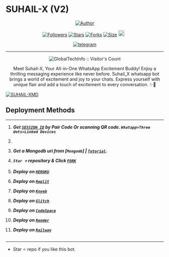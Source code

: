 # SUHAIL-X (V2)
<p align="center">
<a href="https://github.com/GlobalTechInfo"><img title="Author" src="https://i.ibb.co/W5grzHJ/pk.jpg?style=for-the-badge&logo=github"></a>


  <p align="center">
<a href="https://github.com/GlobalTechInfo/followers"><img title="Followers" src="https://img.shields.io/github/followers/GlobalTechInfo?color=blue&style=flat-square"></a>
<a href="https://github.com/GlobalTechInfo/SUHAIL-XMD/stargazers/"><img title="Stars" src="https://img.shields.io/github/stars/GlobalTechInfo/SUHAIL-XMD?color=blue&style=flat-square"></a>
<a href="https://github.com/GlobalTechInfo/SUHAIL-XMD/network/members"><img title="Forks" src="https://img.shields.io/github/forks/GlobalTechInfo/SUHAIL-XMD?color=blue&style=flat-square"></a>
<a href="https://github.com/GlobalTechInfo/SUHAIL-XMD/"><img title="Size" src="https://img.shields.io/github/repo-size/GlobalTechInfo/SUHAIL-XMD?style=flat-square&color=green"></a>
<a href="https://github.com/GlobalTechInfo/SUHAIL-XMD/graphs/commit-activity"><img height="20" src="https://img.shields.io/badge/Maintained%3F-yes-green.svg"></a>&nbsp;&nbsp;
</p>
<p align='center'>
</p>
   
<p align="center">

  <a aria-label="Join our chats" href="https://t.me/suhail_md0" target="_blank">
    <img alt="telegram" src="https://img.shields.io/badge/Join Group-25D366?style=for-the-badge&logo=telegram&logoColor=white" />
  </a>
 

---


 <p align="center"><img src="https://profile-counter.glitch.me/{SUHAIL-XMD}/count.svg" alt="GlobalTechInfo :: Visitor's Count" old_src="https://profile-counter.glitch.me/{GlobalTechInfo}/count.svg" /></p>


  <p align="center"> Meet Suhail-X, Your All-in-One WhatsApp Excitement Buddy! Enjoy a thrilling messaging experience like never before. Suhail_X whatsapp bot brings a world of excitement and joy to your chats. Express yourself with unique flair and add a touch of excitement to every conversation. ✨🤖 </p
  
  <a href="https://github.com/KINGZORD263/SUHAIL-X/fork"><img title="SUHAIL-XMD" src="https://img.shields.io/badge/FORK-SUHAIL X-h?color=blue&style=for-the-badge&logo=stackshare"></a>


 

 
## Deployment Methods
---
1. ***Get [`SESSION ID`](https://suhail-md-vtsf.onrender.com/)  by Pair Code Or scanning QR code. `Whatapp>Three dots>Linked Devices`***
2. 
3.  ***Get a Mongodb uri from [`Mongodb`] | [`Tutorial`](https://youtu.be/4YEUtGlqkl4).***
4.  ***`Star ⭐` repository & Click [`FORK`](https://github.com/KingZord263/SUHAIL-X/fork)***
   
5.  ***Deploy on [`HEROKU`](https://suhail-web.vercel.app//deploy?platform=heroku)***
6.  ***Deploy on [`Replit`](https://suhail-web.vercel.app/deploy?platform=replit)***  
7.  ***Deploy on [`Koyeb`](https://suhail-web.vercel.app/deploy?platform=koyeb)***
8.  ***Deploy on [`Glitch`](https://suhail-web.vercel.app/deploy?platform=glitch)***
9.  ***Deploy on [`CodeSpace`](https://suhail-web.vercel.app/deploy?platform=codespace)***
10. ***Deploy on [`Render`](https://suhail-web.vercel.app/deploy?platform=render)***
11. ***Deploy on [`Railway`](https://suhail-web.vercel.app/deploy?platform=railway)***
##



---

- Star ⭐ repo if you like this bot.
